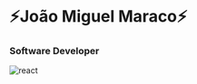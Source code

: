 # ⚡João Miguel Maraco⚡
### Software Developer

<picture>
  <img alt="react" src="https://upload.wikimedia.org/wikipedia/commons/thumb/a/a7/React-icon.svg/80px-React-icon.svg.png" >
</picture>

<!--
**joaomaraco/joaomaraco** is a ✨ _special_ ✨ repository because its `README.md` (this file) appears on your GitHub profile.

Here are some ideas to get you started:

- 🔭 I’m currently working on ...
- 🌱 I’m currently learning ...
- 👯 I’m looking to collaborate on ...
- 🤔 I’m looking for help with ...
- 💬 Ask me about ...
- 📫 How to reach me: ...
- 😄 Pronouns: ...
- ⚡ Fun fact: ...
-->
